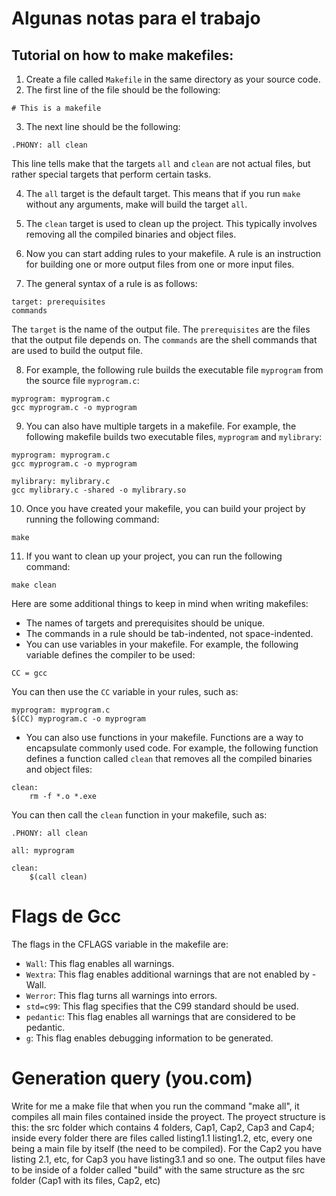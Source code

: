 # Algunas notas para el trabajo
## Tutorial on how to make makefiles:

1. Create a file called `Makefile` in the same directory as your source code.
2. The first line of the file should be the following:
```
# This is a makefile
```

3. The next line should be the following:
```
.PHONY: all clean
```

This line tells make that the targets `all` and `clean` are not actual files, but rather special targets that perform certain tasks.

4. The `all` target is the default target. This means that if you run `make` without any arguments, make will build the target `all`.

5. The `clean` target is used to clean up the project. This typically involves removing all the compiled binaries and object files.

6. Now you can start adding rules to your makefile. A rule is an instruction for building one or more output files from one or more input files.

7. The general syntax of a rule is as follows:
```
target: prerequisites
commands
```
The `target` is the name of the output file. The `prerequisites` are the files that the output file depends on. The `commands` are the shell commands that are used to build the output file.

8. For example, the following rule builds the executable file `myprogram` from the source file `myprogram.c`:
```
myprogram: myprogram.c
gcc myprogram.c -o myprogram
```
9. You can also have multiple targets in a makefile. For example, the following makefile builds two executable files, `myprogram` and `mylibrary`:
```
myprogram: myprogram.c
gcc myprogram.c -o myprogram

mylibrary: mylibrary.c
gcc mylibrary.c -shared -o mylibrary.so
```

10. Once you have created your makefile, you can build your project by running the following command:
```
make
```
11. If you want to clean up your project, you can run the following command:
```
make clean
```
Here are some additional things to keep in mind when writing makefiles:

* The names of targets and prerequisites should be unique.
* The commands in a rule should be tab-indented, not space-indented.
* You can use variables in your makefile. For example, the following variable defines the compiler to be used:
```
CC = gcc
```
You can then use the `CC` variable in your rules, such as:
```
myprogram: myprogram.c
$(CC) myprogram.c -o myprogram
```

* You can also use functions in your makefile. Functions are a way to encapsulate commonly used code. For example, the following function defines a function called `clean` that removes all the compiled binaries and object files:
```
clean:
    rm -f *.o *.exe
```

You can then call the `clean` function in your makefile, such as:
```
.PHONY: all clean

all: myprogram

clean:
    $(call clean)
```

# Flags de Gcc
The flags in the CFLAGS variable in the makefile are:

- `Wall`: This flag enables all warnings.
- `Wextra`: This flag enables additional warnings that are not enabled by -Wall.
- `Werror`: This flag turns all warnings into errors.
- `std=c99`: This flag specifies that the C99 standard should be used.
- `pedantic`: This flag enables all warnings that are considered to be pedantic.
- `g`: This flag enables debugging information to be generated.

# Generation query (you.com)
Write for me a make file that when you run the command "make all", it compiles all main files contained inside the proyect. The proyect structure is this: the src folder which contains 4 folders, Cap1, Cap2, Cap3 and Cap4; inside every folder there are files called listing1.1 listing1.2, etc, every one being a main file by itself (the need to be compiled). For the Cap2 you have listing 2.1, etc, for Cap3 you have listing3.1 and so one. The output files have to be inside of a folder called "build" with the same structure as the src folder (Cap1 with its files, Cap2, etc)
